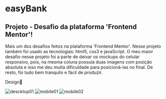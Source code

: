 # easyBank
## Projeto - Desafio da plataforma 'Frontend Mentor'!

Mais um dos desafios feitos na plataforma 'Frontend Mentor'. Nesse projeto também foi usado as tecnologias: html5, css3 e javaScript. O meu maior desafio nesse projeto foi a parte de deixar os mockups do celular responsivo, pois, na mesma coluna possuía duas imagens com posição absoluta e isso me deu muita dificuldade para posicioná-las no final. De resto, foi tudo bem tranquilo e fácil de produzir.

Design🎨

![descktop01](https://user-images.githubusercontent.com/81135377/216234561-256c7e25-1275-432c-9554-2f0b8ae336e3.jpg)
![mobile01](https://user-images.githubusercontent.com/81135377/216234589-ace05cd9-caa5-43c9-a410-b062a2f71be5.jpg)
![mobile02](https://user-images.githubusercontent.com/81135377/216234598-8950cce2-113c-4093-8f4d-15ef3292146a.jpg)
